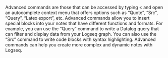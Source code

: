 Advanced commands are those that can be accessed by typing < and open an autocomplete context menu that offers options such as “Quote”, “Src”, “Query”, “Latex export”, etc. Advanced commands allow you to insert special blocks into your notes that have different functions and formats. For example, you can use the “Query” command to write a Datalog query that can filter and display data from your Logseq graph. You can also use the “Src” command to write code blocks with syntax highlighting. Advanced commands can help you create more complex and dynamic notes with Logseq.